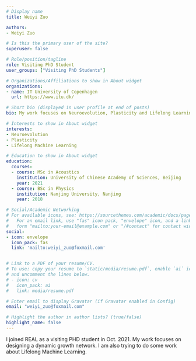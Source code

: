 ```yaml
---
# Display name
title: Weiyi Zuo

authors:
- Weiyi Zuo

# Is this the primary user of the site?
superuser: false

# Role/position/tagline
role: Visiting PhD Student
user_groups: ["Visiting PhD Students"]

# Organizations/Affiliations to show in About widget
organizations:
- name: IT University of Copenhagen
  url: https://www.itu.dk/

# Short bio (displayed in user profile at end of posts)
bio: My work focuses on Neuroevolution, Plasticity and Lifelong Learning.

# Interests to show in About widget
interests:
- Neuroevolution
- Plasticity
- Lifelong Machine Learning

# Education to show in About widget
education:
  courses:
  - course: MSc in Acoustics
    institution: University of Chinese Academy of Sciences, Beijing
    year: 2021
  - course: BSc in Physics
    institution: Nanjing University, Nanjing
    year: 2018

# Social/Academic Networking
# For available icons, see: https://sourcethemes.com/academic/docs/page-builder/#icons
#   For an email link, use "fas" icon pack, "envelope" icon, and a link in the
#   form "mailto:your-email@example.com" or "/#contact" for contact widget.
social:
- icon: envelope
  icon_pack: fas
  link: 'mailto:weiyi_zuo@foxmail.com'


# Link to a PDF of your resume/CV.
# To use: copy your resume to `static/media/resume.pdf`, enable `ai` icons in `params.toml`, 
# and uncomment the lines below.
# - icon: cv
#   icon_pack: ai
#   link: media/resume.pdf

# Enter email to display Gravatar (if Gravatar enabled in Config)
email: "weiyi_zuo@foxmail.com"

# Highlight the author in author lists? (true/false)
highlight_name: false
---
```


I joined REAL as a visiting PHD student in Oct. 2021. My work focuses on designing a dynamic growth network. I am also trying to do some work about Lifelong Machine Learning.
